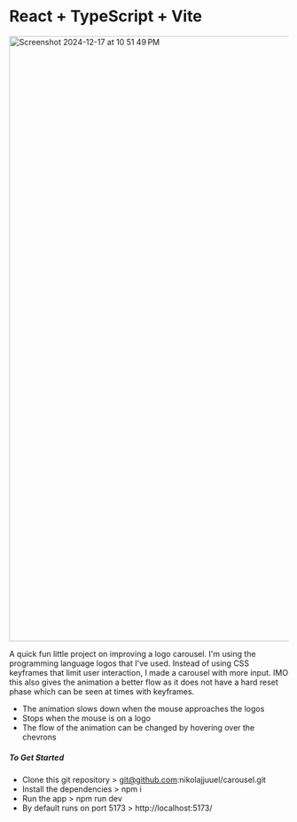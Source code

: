 # React + TypeScript + Vite

<img width="1092" alt="Screenshot 2024-12-17 at 10 51 49 PM" src="https://github.com/user-attachments/assets/7fc006a8-9a0a-44dc-88a0-4e9c812d6826" />

A quick fun little project on improving a logo carousel. I'm using the programming language logos that I've used. Instead of using CSS keyframes that limit user interaction, I made a carousel with more input. IMO this also gives the animation a better flow as it does not have a hard reset phase which can be seen at times with keyframes. 
* The animation slows down when the mouse approaches the logos
* Stops when the mouse is on a logo
* The flow of the animation can be changed by hovering over the chevrons 
 
##### To Get Started
* Clone this git repository > git@github.com:nikolajjuuel/carousel.git 
* Install the dependencies > npm i
* Run the app > npm run dev 
* By default runs on port 5173 > http://localhost:5173/


